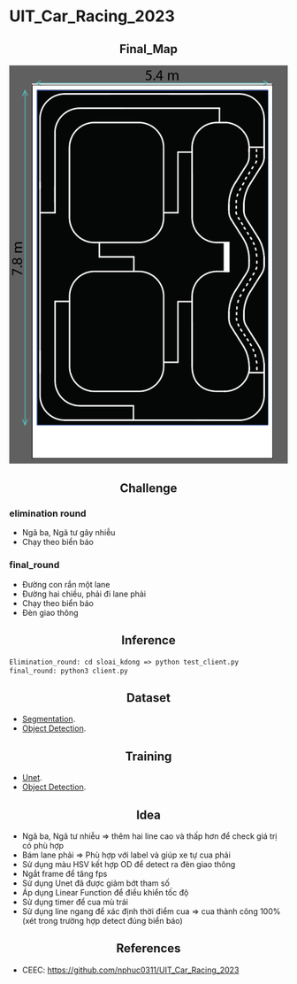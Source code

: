 # UIT_Car_Racing_2023
## <div align="center">Final_Map</div>
<p align="center">
 <img src="images/final_map.png" width="800">
</p>

## <div align="center">Challenge</div>
### elimination round
 - Ngã ba, Ngã tư gây nhiễu
 - Chạy theo biển báo
### final_round
 - Đường con rắn một lane
 - Đường hai chiều, phải đi lane phải
 - Chạy theo biển báo
 - Đèn giao thông 

## <div align="center">Inference</div>
```
Elimination_round: cd sloai_kdong => python test_client.py
final_round: python3 client.py
```

## <div align="center">Dataset</div>
- [Segmentation](https://github.com/dotrannhattuong/UIT_Car_Racing_2022/tree/main/dataset/segmentation).
- [Object Detection](https://github.com/dotrannhattuong/UIT_Car_Racing_2022/tree/main/dataset/object_detection).

## <div align="center">Training</div>
- [Unet](https://github.com/dotrannhattuong/UIT_Car_Racing_2022/tree/main/notebook/segment).
- [Object Detection](https://github.com/dotrannhattuong/UIT_Car_Racing_2022/tree/main/notebook/object_detection).

## <div align="center">Idea</div>
- Ngã ba, Ngã tư nhiễu => thêm hai line cao và thấp hơn để check giá trị có phù hợp
- Bám lane phải => Phù hợp với label và giúp xe tự cua phải
- Sử dụng màu HSV kết hợp OD để detect ra đèn giao thông
- Ngắt frame để tăng fps
- Sử dụng Unet đã được giảm bớt tham số 
- Áp dụng Linear Function để điều khiển tốc độ
- Sử dụng timer để cua mù trái 
- Sử dụng line ngang để xác định thời điểm cua => cua thành công 100% (xét trong trường hợp detect đúng biển báo)
## <div align="center">References</div>
- CEEC: https://github.com/nphuc0311/UIT_Car_Racing_2023